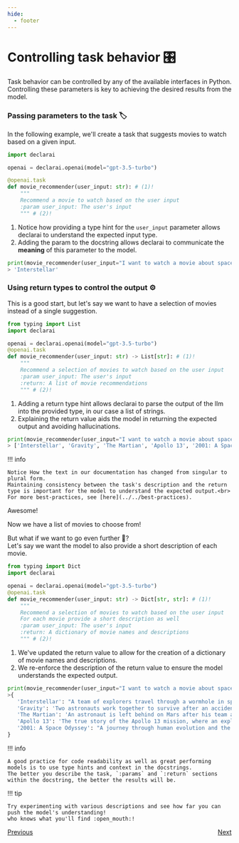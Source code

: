 ```yaml
---
hide:
  - footer
---
```


# Controlling task behavior :control_knobs:

Task behavior can be controlled by any of the available interfaces in Python.
Controlling these parameters is key to achieving the desired results from the model.

### Passing parameters to the task :label:

In the following example, we'll create a task that suggests movies to watch based on a given input.
```python
import declarai

openai = declarai.openai(model="gpt-3.5-turbo")

@openai.task
def movie_recommender(user_input: str): # (1)!
    """
    Recommend a movie to watch based on the user input
    :param user_input: The user's input
    """ # (2)!
```

1. Notice how providing a type hint for the `user_input` parameter allows declarai to understand the expected input type.
2. Adding the param to the docstring allows declarai to communicate the **meaning** of this parameter to the model.

```python
print(movie_recommender(user_input="I want to watch a movie about space"))
> 'Interstellar'
```

### Using return types to control the output :gear:
This is a good start, 
but let's say we want to have a selection of movies instead of a single suggestion.
```python
from typing import List
import declarai

openai = declarai.openai(model="gpt-3.5-turbo")
@openai.task
def movie_recommender(user_input: str) -> List[str]: # (1)!
    """
    Recommend a selection of movies to watch based on the user input
    :param user_input: The user's input
    :return: A list of movie recommendations
    """ # (2)!
```

1. Adding a return type hint allows declarai to parse the output of the llm into the provided type, 
   in our case a list of strings.
2. Explaining the return value aids the model in returning the expected output and avoiding hallucinations.

```python
print(movie_recommender(user_input="I want to watch a movie about space"))
> ['Interstellar', 'Gravity', 'The Martian', 'Apollo 13', '2001: A Space Odyssey', 'Moon', 'Sunshine', 'Contact', 'The Right Stuff', 'Hidden Figures']
```


!!! info

    Notice How the text in our documentation has changed from singular to plural form. 
    Maintaining consistency between the task's description and the return type is important for the model to understand the expected output.<br>
    For more best-practices, see [here](../../best-practices). 


Awesome! 

Now we have a list of movies to choose from!

But what if we want to go even further :thinking:? <br>
Let's say we want the model to also provide a short description of each movie.
```python
from typing import Dict
import declarai

openai = declarai.openai(model="gpt-3.5-turbo")
@openai.task
def movie_recommender(user_input: str) -> Dict[str, str]: # (1)!
    """
    Recommend a selection of movies to watch based on the user input
    For each movie provide a short description as well
    :param user_input: The user's input
    :return: A dictionary of movie names and descriptions
    """ # (2)!
```

1. We've updated the return value to allow for the creation of a dictionary of movie names and descriptions.
2. We re-enforce the description of the return value to ensure the model understands the expected output.

```python
print(movie_recommender(user_input="I want to watch a movie about space"))
>{
   'Interstellar': "A team of explorers travel through a wormhole in space in an attempt to ensure humanity's survival.", 
   'Gravity': 'Two astronauts work together to survive after an accident leaves them stranded in space.', 
   'The Martian': 'An astronaut is left behind on Mars after his team assumes he is dead and must find a way to survive and signal for rescue.', 
   'Apollo 13': 'The true story of the Apollo 13 mission, where an explosion in space jeopardizes the lives of the crew and their safe return to Earth.', 
   '2001: A Space Odyssey': "A journey through human evolution and the discovery of a mysterious black monolith that may hold the key to humanity's future."
}
```

!!! info

    A good practice for code readability as well as great performing models is to use type hints and context in the docstrings.
    The better you describe the task, `:params` and `:return` sections within the docstring, the better the results will be.

!!! tip

    Try experimenting with various descriptions and see how far you can push the model's understanding!
    who knows what you'll find :open_mouth:!





<div style="display: flex; justify-content: space-between;">
    <a href="../simple-task" class="md-button">
        Previous <i class="fas fa-arrow-left"></i>
    </a>
    <a href="../debugging-tasks" class="md-button">
        Next <i class="fas fa-arrow-right"></i>
    </a>
</div>

